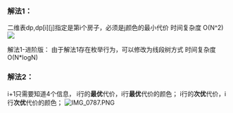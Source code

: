 ### 解法1：
二维表dp,dp[i][j]指定是第i个房子，必须是j颜色的最小代价
时间复杂度 O(N^2)
![](https://oss.zaqbest.com/images/2022/12/07/639018c65ed6f.png)

解法1-进阶版：
由于解法1存在枚举行为，可以修改为线段树方式
时间复杂度O(N*logN)

### 解法2：
i+1只需要知道4个信息，
i行的**最优**代价，i行**最优**代价的颜色；
i行的**次优**代价，i行**次优**代价的颜色；
![IMG_0787.PNG](https://oss.zaqbest.com/images/2022/12/07/6390187a40677.png)
